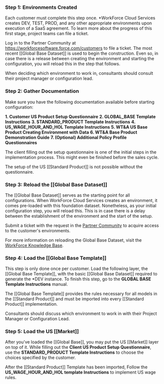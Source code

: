 ### Step 1: Environments Created

Each customer must complete this step once. *WorkForce Cloud Services creates DEV, TEST, PROD, and any other appropriate environments upon execution of a SaaS agreement. To learn more about the progress of this first stage, project teams can file a ticket. 

Log in to the Partner Community at https://workforcesoftware.force.com/customers to file a ticket. 
The most recent [[Global Base Dataset]] is used to begin the construction. Even so, in case there is a release between creating the environment and starting the configuration, you will reload this in the step that follows. 

When deciding which environment to work in, consultants should consult their project manager or configuration lead.

### Step 2: Gather Documentation

Make sure you have the following documentation available before starting configuration: 


**1. Customer US Product Setup Questionnaire**
**2. GLOBAL_BASE Template Instructions**
**3. STANDARD_PRODUCT Template Instructions**
**4. US_WAGE_HOUR_AND_HOL Template Instructions**
**5. WT&A US Base Product Creating Environment with Data**
**6. WT&A Base Product Demonstration Guide**
**7. (Optional) Additional Policy Profile Questionnaires**

The client filling out the setup questionnaire is one of the initial steps in the implementation process. This might even be finished before the sales cycle. 

The setup of the US [[Standard Product]] is not possible without the questionnaire.

### Step 3: Reload the [[Global Base Dataset]]

The [[Global Base Dataset]] serves as the starting point for all configurations. When WorkForce Cloud Services creates an environment, it comes pre-loaded with this foundation dataset. Nonetheless, as your initial configuration step, you will reload this. This is in case there is a delay between the establishment of the environment and the start of the setup. 

Submit a ticket with the request in the [Partner Community](https://workforcesoftware.force.com/customers) to acquire access to the customer's environments.

For more information on reloading the Global Base Dataset, visit the [WorkForce Knowledge Base](https://workforcesoftware.force.com/customers/s/article/How-to-Load-the-Latest-Global-Base-Dataset-in-Tenant-Manager ).

### Step 4: Load the [[Global Base Template]]

This step is only done once per customer. Load the following layer, the [[Global Base Template]], with the basic [[Global Base Dataset]] required to generate the *DEV instance. To finish this step, go to the **GLOBAL BASE Template Instructions** manual. 

The [[Global Base Template]] provides the rules necessary for all models in the [[Standard Product]] and must be imported into every [[Standard Product]] implementation. 

Consultants should discuss which environment to work in with their Project Manager or Configuration Lead.

### Step 5: Load the US [[Market]]

After you've loaded the [[Global Base]], you may put the US [[Market]] layer on top of it. While filling out the **Client US Product Setup Questionnaire**, use the **STANDARD_PRODUCT Template Instructions** to choose the choices specified by the customer.

After the [[Standard Product]] Template has been imported, Follow the **US_WAGE_HOUR_AND_HOL template Instructions** to implement US wage rules.